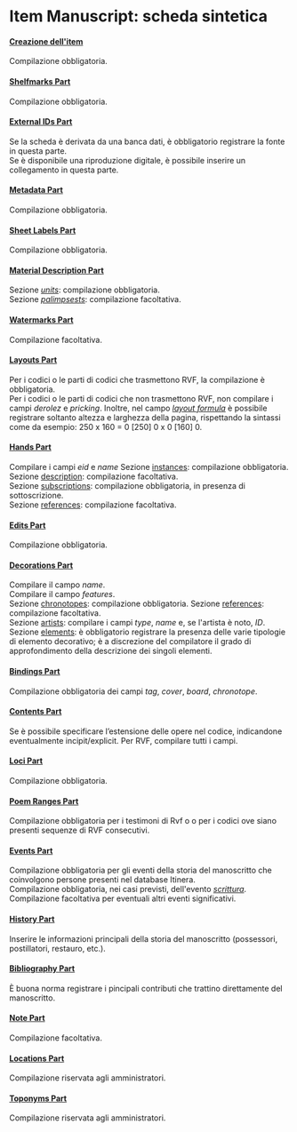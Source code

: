 # Item Manuscript: scheda sintetica

#### [Creazione dell'item](Item_Manuscript_Metadata.md)
Compilazione obbligatoria.

#### [Shelfmarks Part](Shelfmarks_Part.md)
Compilazione obbligatoria.

#### [External IDs Part](External_Ids_Part_Manuscript.md) 
Se la scheda è derivata da una banca dati, è obbligatorio registrare la fonte in questa parte.  
Se è disponibile una riproduzione digitale, è possibile inserire un collegamento in questa parte.  

#### [Metadata Part](Metadata_Part.md)
Compilazione obbligatoria.

#### [Sheet Labels Part](Sheet_Labels_Part.md)
Compilazione obbligatoria.  

#### [Material Description Part](Material_Description_Part.md)
Sezione [_units_](Material_Description_Part.md#units): compilazione obbligatoria.  
Sezione [_palimpsests_](Material_Description_Part.md#palimpsests): compilazione facoltativa.  

#### [Watermarks Part](Watermarks_Part.md)
Compilazione facoltativa.  

#### [Layouts Part](Layouts_Part.md)  
Per i codici o le parti di codici che trasmettono RVF, la compilazione è obbligatoria.  
Per i codici o le parti di codici che non trasmettono RVF, non compilare i campi _derolez_ e _pricking_. Inoltre, nel campo [_layout formula_](Layouts_Part.md#layout-formula) è possibile registrare soltanto altezza e larghezza della pagina, rispettando la sintassi come da esempio: 250 x 160 = 0 [250] 0 x 0 [160] 0.  

#### [Hands Part](Hands_Part.md)
Compilare i campi _eid_ e _name_
Sezione [instances](Hands_Part.md#instances): compilazione obbligatoria.  
Sezione [description](Hands_Part.md#descriptions): compilazione facoltativa.  
Sezione [subscriptions](Hands_Part.md#subscriptions): compilazione obbligatoria, in presenza di sottoscrizione.  
Sezione [references](Hands_Part.md#references): compilazione facoltativa.  

#### [Edits Part](Edits_Part.md)
Compilazione obbligatoria.  

#### [Decorations Part](Decorations_Part.md)  
Compilare il campo _name_.  
Compilare il campo _features_.  
Sezione [chronotopes](Decorations_Part.md#chronotopes): compilazione obbligatoria. 
Sezione [references](Decorations_Part.md#references): compilazione facoltativa.  
Sezione [artists](Decorations_Part.md#artist): compilare i campi _type_, _name_ e, se l'artista è noto, _ID_.  
Sezione [elements](Decorations_Part.md#elements---informazioni-generali): è obbligatorio registrare la presenza delle varie tipologie di elemento decorativo; è a discrezione del compilatore il grado di approfondimento della descrizione dei singoli elementi.  

#### [Bindings Part](Bindings_Part.md) 
Compilazione obbligatoria dei campi _tag_, _cover_, _board_, _chronotope_.

#### [Contents Part](Contents_Part.md)
Se è possibile specificare l’estensione delle opere nel codice, indicandone eventualmente incipit/explicit.
Per RVF, compilare tutti i campi.

#### [Loci Part](Loci_Part.md)
Compilazione obbligatoria.  

#### [Poem Ranges Part](Poem_Ranges_Part.md)
Compilazione obbligatoria per i testimoni di Rvf o o per i codici ove siano presenti sequenze di RVF consecutivi.   

#### [Events Part](Events_Part.md)
Compilazione obbligatoria per gli eventi della storia del manoscritto che coinvolgono persone presenti nel database Itinera.  
Compilazione obbligatoria, nei casi previsti, dell'evento [_scrittura_](Events_Thesaurus_Manuscript.md#scrittura).  
Compilazione facoltativa per eventuali altri eventi significativi.  

#### [History Part](History_Part.md)
Inserire le informazioni principali della storia del manoscritto (possessori, postillatori, restauro, etc.).  

#### [Bibliography Part](External_Bibliography_Part.md)  
È buona norma registrare i pincipali contributi che trattino direttamente del manoscritto.    

#### [Note Part](Note_Part.md)
Compilazione facoltativa. 

#### [Locations Part](Locations_Part.md)
Compilazione riservata agli amministratori.  

#### [Toponyms Part](Toponyms_Part.md)
Compilazione riservata agli amministratori.  
